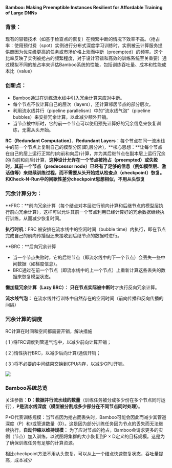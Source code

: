 **Bamboo: Making Preemptible Instances Resilient for Affordable Training of Large DNNs**



### 背景：

现有的容错技术（如基于检查点的恢复）在频繁中断的情况下效率不高。（抢占率：使用预付费（spot）实例进行分布式深度学习训练时，实例被云计算服务提供商因为优先级更高的任务或市场价格上涨而中断（preempted）的频率。这个比率反映了实例被抢占的频繁程度，对于设计容错和高效的训练系统至关重要）通过模拟不同的抢占率来评估Bamboo系统的性能，包括训练吞吐量、成本和性能成本比（value）

### 创新点：

- Bamboo通过在训练流水线中引入冗余计算来应对中断。
- 每个节点不仅计算自己的层次（layers），还计算邻居节点的部分层次。
- 利用流水线并行（pipeline parallelism）中的“流水线气泡”（pipeline bubbles）来安排冗余计算，以此减少额外开销。
- 当节点被中断时，它的前一个节点可以使用预先计算好的冗余信息来恢复训练，无需从头开始。



**RC（Redundant Computation）**、**Redundant Layers**：每个节点在同一流水线中的前一个节点上复制自己的模型分区(即,层分片)，**核心思想：**让每个节点在自己的层上运行正常的(向前和向后)计算，并为其后继节点在副本层上运行冗余的(向前和向后)计算，**这种设计允许在一个节点被抢占（preempted）或失败时，其前一个节点（predecessor node）已经有了足够的信息（例如模型层、激活值等）来继续训练过程，而不需要从头开始或从检查点（checkpoint）恢复。**和**Check-N-Run中的间歇性差分checkpoint思想相似，不用从头恢复**

### **冗余计算分为：**

**FRC：**前向冗余计算（每个结点对本层进行前向计算和后继节点的模型层执行前向冗余计算），这样可以允许其前一个节点利用已经计算好的冗余数据继续执行训练，从而减少恢复时间。

**执行时机**：FRC 被安排在流水线中的空闲时间（bubble time）内执行，即在节点完成自己的前向传播但还未接收到后继节点的数据时进行。

**BRC：**后向冗余计算

- 当一个节点失败时，它的后继节点（即流水线中的下一个节点）会丢失一些中间数据（如梯度信息）。
- BRC通过在前一个节点（即流水线中的上一个节点）上重新计算这些丢失的数据来恢复模型状态。

**懒加载冗余计算（Lazy BRC）：** **只在节点实际被中断时**才执行反向冗余计算。

**流水线气泡：** 在流水线并行训练中自然存在的空闲时间（前向传播和反向传播的间隔）



### 冗余计算的调度

RC计算在时间和空间都需要开销，解决措施

( 1 )将FRC调度到管道气泡中，以减少前向计算开销；

( 2 )惰性执行BRC，以减少后向计算/通信开销；

( 3 )将不必要的中间结果交换到CPU内存，以减少GPU开销。

![](D:\学习笔记\论文\pictures\Snipaste_2024-10-10_09-59-06.png)

### **Bamboo系统总览**

关注参数：**D：数据并行流水线的数量**（训练任务被分成多少份在多个节点同时运行），**P是流水线深度（模型被分割成多少部分在不同节点同时处理）**。

P*D代表训练规模：当节点因为抢占而丢失时，Bamboo可能会因此而减少其管道深度（P）和/或管道数量（D）。这是因为部分训练任务因为节点的丢失而无法继续执行。**自动伸缩以维持规模：** 为了应对节点的抢占，Bamboo会请求更多的实例（节点）加入训练，以试图将集群的大小恢复到P × D定义的目标规模。这是为了确保训练任务有足够的计算资源。



相比checkpoint方法不用从头恢复，可以从上一个结点快速恢复状态，吞吐量提高，成本减少